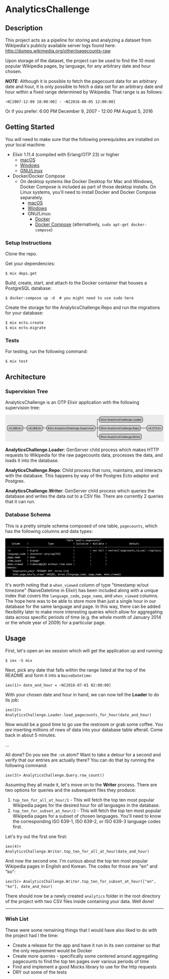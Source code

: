 # AnalyticsChallenge

## Description

This project acts as a pipeline for storing and analyzing a dataset from Wikipedia's publicly available server logs found here: http://dumps.wikimedia.org/other/pagecounts-raw

Upon storage of the dataset, the project can be used to find the 10 most popular Wikipedia pages, by language, for any arbitrary date and hour chosen.

***NOTE***: Although it is possible to fetch the pagecount data for an arbitrary date and hour, it is only possible to fetch a data set for an arbitrary date and hour within a fixed range determined by Wikipedia. That range is as follows:

    ~N[2007-12-09 18:00:00] - ~N[2016-08-05 12:00:00]

Or if you prefer: 6:00 PM December 9, 2007 - 12:00 PM August 5, 2016

## Getting Started

You will need to make sure that the following prerequisites are installed on your local machine:
- Elixir 1.11.4 (compiled with Erlang/OTP 23) or higher
    - [macOS](https://elixir-lang.org/install.html#macos)
    - [Windows](https://elixir-lang.org/install.html#windows)
    - [GNU/Linux](https://elixir-lang.org/install.html#gnulinux) 
- Docker/Docker Compose
    - On desktop systems like Docker Desktop for Mac and Windows, Docker Compose is included as part of those desktop installs. On Linux systems, you'll need to install Docker and Docker Compose separately.
        - [macOS](https://docs.docker.com/desktop/mac/install/)
        - [Windows](https://docs.docker.com/desktop/windows/install/)
        - GNU/Linux:
            - [Docker](https://docs.docker.com/engine/install/)
            - [Docker Compose](https://docs.docker.com/compose/install/) (alternatively, `sudo apt-get docker-compose`)

### Setup Instructions

Clone the repo.

Get your dependencies:

    $ mix deps.get

Build, create, start, and attach to the Docker container that houses a PostgreSQL database:

    $ docker-compose up -d  # you might need to use sudo here 

Create the storage for the AnalyticsChallenge.Repo and run the migrations for your database:

    $ mix ecto.create
    $ mix ecto.migrate

### Tests

For testing, run the following command:

    $ mix test

## Architecture

### Supervision Tree

AnalyticsChallenge is an OTP Elixir application with the following supervision tree:

![AnalyticsChallenge Supervision Tree](https://github.com/CoitThomas/analytics_challenge/blob/master/images/supervision_tree.png)

**AnalyticsChallenge.Loader**: GenServer child process which makes HTTP requests to Wikipedia for the raw pagecounts data, processes the data, and loads it into the database.

**AnalyticsChallenge.Repo**: Child process that runs, maintains, and interacts with the database. This happens by way of the Postgres Ecto adaptor and Postgrex.

**AnalyticsChallenge.Writer**: GenServer child process which queries the database and writes the data out to a CSV file. There are currently 2 queries that it can run.

### Database Schema

This is a pretty simple schema composed of one table, `pagecounts`, which has the following columns and data types:

![Pagecounts Table](https://github.com/CoitThomas/analytics_challenge/blob/master/images/pagecounts_table.png)

It's worth noting that a `when_viewed` column of type "timestamp w/out timezone" (NaiveDatetime in Elixir) has been included along with a unique index that covers the `language_code`, `page_name`, and `when_viewed` columns. The hope here was to be able to store more than just a single hour in our database for the same language and page. In this way, there can be added flexibility later to make more interesting queries which allow for aggregating data across specific periods of time (e.g. the whole month of January 2014 or the whole year of 2009) for a particular page.

## Usage

First, let's open an iex session which will get the application up and running:

    $ iex -S mix

Next, pick any date that falls within the range listed at the top of the README and form it into a `NaiveDatetime`:

    iex(1)> date_and_hour = ~N[2016-07-01 02:00:00]

With your chosen date and hour in hand, we can now tell the **Loader** to do its job:

    iex(2)> AnalyticsChallenge.Loader.load_pagecounts_for_hour(date_and_hour)

Now would be a good time to go use the restroom or grab some coffee. You *are* inserting millions of rows of data into your database table afterall. Come back in about 5 minutes.

...

All done? Do you see the `:ok` atom? Want to take a detour for a second and verify that our entries are actually there? You can do that by running the following command:

    iex(3)> AnalyticsChallenge.Query.row_count()

Assuming they all made it, let's move on to the **Writer** process. There are two options for queries and the subsequent files they produce:
1. `top_ten_for_all_at_hour/1` - This will fetch the top ten most popular Wikipedia pages for the desired hour for *all* languages in the database.
2. `top_ten_for_subset_at_hour/2` - This will fetch the top ten most popular Wikipedia pages for a subset of chosen languages. You'll need to know the corresponding ISO 639-1, ISO 639-2, or ISO 639-3 language codes first.

Let's try out the first one first:

    iex(4)> AnalyticsChallenge.Writer.top_ten_for_all_at_hour(date_and_hour)

And now the second one. I'm curious about the top ten most popular Wikipedia pages in English and Korean. The codes for those are "en" and "ko":

    iex(5)> AnalyticsChallenge.Writer.top_ten_for_subset_at_hour(["en", "ko"], date_and_hour)

There should now be a newly created `analytics` folder in the root directory of the project with two CSV files inside containing your data. Well done!

---

### Wish List

These were some remaining things that I would have also liked to do with the project had I the time:
- Create a release for the app and have it run in its own container so that the only requirement would be Docker
- Create more queries - specifically some centered around aggregating pagecounts to find the top ten pages over various periods of time
- Find and implement a good Mocks library to use for the http requests
- DRY out some of the tests
